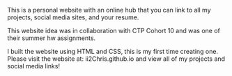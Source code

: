 This is a personal website with an online hub that you can link to all my projects, social media sites, and your resume.

This website idea was in collaboration with CTP Cohort 10 and was one of their summer hw assignments.

I built the website using HTML and CSS, this is my first time creating one. Please visit the website at: ii2Chris.github.io
and view all of my projects and social media links!
